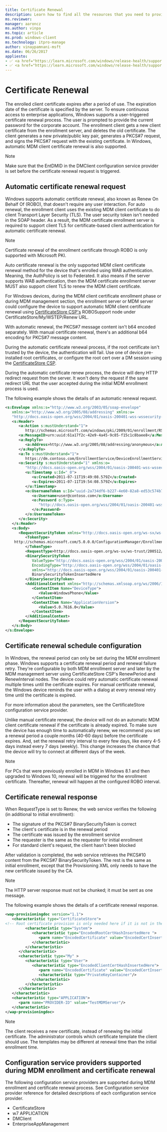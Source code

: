 ```yaml
---
title: Certificate Renewal
description: Learn how to find all the resources that you need to provide continuous access to client certificates.
ms.reviewer: 
manager: aaroncz
ms.author: vinpa
ms.topic: article
ms.prod: windows-client
ms.technology: itpro-manage
author: vinaypamnani-msft
ms.date: 06/26/2017
appliesto:
- ✅ <a href="https://learn.microsoft.com/windows/release-health/supported-versions-windows-client" target="_blank">Windows 11</a>
- ✅ <a href="https://learn.microsoft.com/windows/release-health/supported-versions-windows-client" target="_blank">Windows 10</a>
---
```


# Certificate Renewal

The enrolled client certificate expires after a period of use. The expiration date of the certificate is specified by the server. To ensure continuous access to enterprise applications, Windows supports a user-triggered certificate renewal process. The user is prompted to provide the current password for the corporate account. The enrollment client gets a new client certificate from the enrollment server, and deletes the old certificate. The client generates a new private/public key pair, generates a PKCS\#7 request, and signs the PKCS\#7 request with the existing certificate. In Windows, automatic MDM client certificate renewal is also supported.

> [!NOTE]
> Make sure that the EntDMID in the DMClient configuration service provider is set before the certificate renewal request is triggered.

## Automatic certificate renewal request

Windows supports automatic certificate renewal, also known as Renew On Behalf Of (ROBO), that doesn't require any user interaction. For auto renewal, the enrollment client uses the existing MDM client certificate to do client Transport Layer Security (TLS). The user security token isn't needed in the SOAP header. As a result, the MDM certificate enrollment server is required to support client TLS for certificate-based client authentication for automatic certificate renewal.

> [!NOTE]
> Certificate renewal of the enrollment certificate through ROBO is only supported with Microsoft PKI.

Auto certificate renewal is the only supported MDM client certificate renewal method for the device that's enrolled using WAB authentication. Meaning, the AuthPolicy is set to Federated. It also means if the server supports WAB authentication, then the MDM certificate enrollment server MUST also support client TLS to renew the MDM client certificate.

For Windows devices, during the MDM client certificate enrollment phase or during MDM management section, the enrollment server or MDM server could configure the device to support automatic MDM client certificate renewal using [CertificateStore CSP's](mdm/certificatestore-csp.md) ROBOSupport node under CertificateStore/My/WSTEP/Renew URL.

With automatic renewal, the PKCS\#7 message content isn't b64 encoded separately. With manual certificate renewal, there's an additional b64 encoding for PKCS\#7 message content.

During the automatic certificate renewal process, if the root certificate isn't trusted by the device, the authentication will fail. Use one of device pre-installed root certificates, or configure the root cert over a DM session using the [CertificateStore CSP](mdm/certificatestore-csp.md).

During the automatic certificate renew process, the device will deny HTTP redirect request from the server. It won't deny the request if the same redirect URL that the user accepted during the initial MDM enrollment process is used.

The following example shows the details of an automatic renewal request.

```xml
<s:Envelope xmlns:s="http://www.w3.org/2003/05/soap-envelope"
   xmlns:a="http://www.w3.org/2005/08/addressing" xmlns:u=
   "http://docs.oasis-open.org/wss/2004/01/oasis-200401-wss-wssecurity-utility-1.0.xsd">
   <s:Header>
      <a:Action s:mustUnderstand="1">
         http://schemas.microsoft.com/windows/pki/2009/01/enrollment/RST/wstep</a:Action>
      <a:MessageID>urn:uuid:61a17f2c-42e9-4a45-9c85-f15c1c8baee8</a:MessageID>
      <a:ReplyTo>
         <a:Address>http://www.w3.org/2005/08/addressing/anonymous</a:Address>
      </a:ReplyTo>
      <a:To s:mustUnderstand="1">
         https://dm.contoso.com/EnrollmentService/DeviceEnrollmentService.svc</a:To>
      <o:Security s:mustUnderstand="1" xmlns:o=
         "http://docs.oasis-open.org/wss/2004/01/oasis-200401-wss-wssecurity-secext-1.0.xsd">
         <u:Timestamp u:Id="_0">
            <u:Created>2011-07-11T19:49:08.579Z</u:Created>
            <u:Expires>2011-07-11T19:54:08.579Z</u:Expires>
         </u:Timestamp>
         <o:UsernameToken u:Id="uuid-2a734df6-b227-4e60-82a8-ed53c574b718-5">
            <o:Username>user@contoso.com</o:Username>
            <o:Password o:Type=
               "http://docs.oasis-open.org/wss/2004/01/oasis-200401-wss-username-token-profile-1.0#PasswordText">
            </o:Password>
         </o:UsernameToken>
      </o:Security>
   </s:Header>
   <s:Body>
      <RequestSecurityToken xmlns="http://docs.oasis-open.org/ws-sx/ws-trust/200512">
         <TokenType>
    http://schemas.microsoft.com/5.0.0.0/ConfigurationManager/Enrollment/DeviceEnrollmentToken
         </TokenType>
         <RequestType>http://docs.oasis-open.org/ws-sx/ws-trust/200512/Renew</RequestType>
         <BinarySecurityToken
            ValueType="http://docs.oasis-open.org/wss/2004/01/oasis-200401-wss-wssecurity-secext-1.0.xsd#PKCS7"
            EncodingType="http://docs.oasis-open.org/wss/2004/01/oasis-200401-wss-wssecurity-secext-1.0.xsd#base64binary"
            xmlns="http://docs.oasis-open.org/wss/2004/01/oasis-200401-wss-wssecurity-secext-1.0.xsd">
            BinarySecurityTokenInsertedHere
         </BinarySecurityToken>
         <AdditionalContext xmlns="http://schemas.xmlsoap.org/ws/2006/12/authorization">
            <ContextItem Name="DeviceType">
               <Value>WindowsPhone</Value>
            </ContextItem>
            <ContextItem Name="ApplicationVersion">
               <Value>5.0.7616.0</Value>
            </ContextItem>
         </AdditionalContext>
      </RequestSecurityToken>
   </s:Body>
</s:Envelope>
```

## Certificate renewal schedule configuration

In Windows, the renewal period can only be set during the MDM enrollment phase. Windows supports a certificate renewal period and renewal failure retry. They're configurable by both MDM enrollment server and later by the MDM management server using CertificateStore CSP's RenewPeriod and RenewInterval nodes. The device could retry automatic certificate renewal multiple times until the certificate expires. For manual certificate renewal, the Windows device reminds the user with a dialog at every renewal retry time until the certificate is expired.

For more information about the parameters, see the CertificateStore configuration service provider.

Unlike manual certificate renewal, the device will not do an automatic MDM client certificate renewal if the certificate is already expired. To make sure the device has enough time to automatically renew, we recommend you set a renewal period a couple months (40-60 days) before the certificate expires. And, set the renewal retry interval to every few days, like every 4-5 days instead every 7 days (weekly). This change increases the chance that the device will try to connect at different days of the week.

> [!NOTE]
> For PCs that were previously enrolled in MDM in Windows 8.1 and then upgraded to Windows 10, renewal will be triggered for the enrollment certificate. Thereafter, renewal will happen at the configured ROBO interval.

## Certificate renewal response

When RequestType is set to Renew, the web service verifies the following (in additional to initial enrollment):

- The signature of the PKCS\#7 BinarySecurityToken is correct
- The client's certificate is in the renewal period
- The certificate was issued by the enrollment service
- The requester is the same as the requester for initial enrollment
- For standard client's request, the client hasn't been blocked

After validation is completed, the web service retrieves the PKCS\#10 content from the PKCS\#7 BinarySecurityToken. The rest is the same as initial enrollment, except that the Provisioning XML only needs to have the new certificate issued by the CA.

> [!NOTE]
> The HTTP server response must not be chunked; it must be sent as one message.

The following example shows the details of a certificate renewal response.

```xml
<wap-provisioningdoc version="1.1">
   <characteristic type="CertificateStore">
<!-- Root certificate provision is only needed here if it is not in the device already -->      <characteristic type="Root">
         <characteristic type="System">
            <characteristic type="EncodedRootCertHashInsertedHere ">
               <parm name="EncodedCertificate" value="EncodedCertInsertedHere" />
            </characteristic>
         </characteristic>
      </characteristic>
      <characteristic type="My" >
         <characteristic type="User">
            <characteristic type="EncodedClientCertHashInsertedHere">
               <parm name="EncodedCertificate" value="EncodedCertInsertedHere" />
               <characteristic type="PrivateKeyContainer"/>
            </characteristic>
         </characteristic>
      </characteristic>
   </characteristic>
   <characteristic type="APPLICATION">
      <parm name="PROVIDER-ID" value="TestMDMServer"/>
   </characteristic>
</wap-provisioningdoc>
```

> [!NOTE]
> The client receives a new certificate, instead of renewing the initial certificate. The administrator controls which certificate template the client should use. The templates may be different at renewal time than the initial enrollment time.

## Configuration service providers supported during MDM enrollment and certificate renewal

The following configuration service providers are supported during MDM enrollment and certificate renewal process. See Configuration service provider reference for detailed descriptions of each configuration service provider.

- CertificateStore
- w7 APPLICATION
- DMClient
- EnterpriseAppManagement
